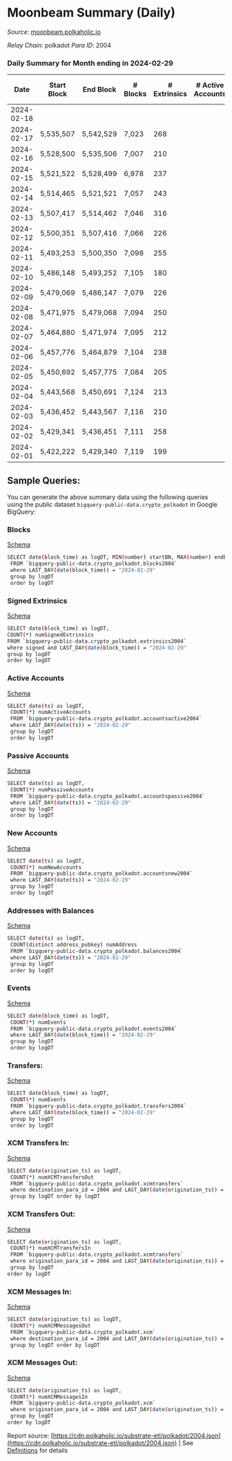 # Moonbeam Summary (Daily)

_Source_: [moonbeam.polkaholic.io](https://moonbeam.polkaholic.io)

*Relay Chain*: polkadot
*Para ID*: 2004



### Daily Summary for Month ending in 2024-02-29


| Date    | Start Block | End Block | # Blocks | # Extrinsics | # Active Accounts | # Passive Accounts | # New Accounts | # Addresses | # Events  | # Transfers ($USD) | # XCM Transfers In ($USD) | # XCM Transfers Out ($USD) | # XCM In | # XCM Out | Issues |
|---------|-------------|-----------|----------|--------------|-------------------|--------------------|----------------|-------------|-----------|--------------------|---------------------------|----------------------------|----------|-----------|--------|
| 2024-02-18 |  |  |  |  |  |  |  |  |  |   |   |   |  |  |  |
| 2024-02-17 | 5,535,507 | 5,542,529 | 7,023 | 268 |  |  |  | 1,902,337 | 1,443,883 | 62,227 ($6,348,163.95) |   |   |  |  |  |
| 2024-02-16 | 5,528,500 | 5,535,506 | 7,007 | 210 |  |  |  | 1,898,655 | 1,502,261 | 62,566 ($4,714,811.50) |   |   |  |  |  |
| 2024-02-15 | 5,521,522 | 5,528,499 | 6,978 | 237 |  |  |  | 1,894,887 | 1,514,968 | 62,660 ($6,080,414.92) |   |   |  |  |  |
| 2024-02-14 | 5,514,465 | 5,521,521 | 7,057 | 243 |  |  |  | 1,891,101 | 1,433,867 | 68,503 ($5,389,030.53) |   |   |  |  |  |
| 2024-02-13 | 5,507,417 | 5,514,462 | 7,046 | 316 |  |  |  | 1,887,251 | 1,561,599 | 81,808 ($6,680,561.95) |   |   |  |  |  |
| 2024-02-12 | 5,500,351 | 5,507,416 | 7,066 | 226 |  |  |  | 1,881,093 | 1,534,217 | 80,478 ($3,904,574.32) |   |   |  |  |  |
| 2024-02-11 | 5,493,253 | 5,500,350 | 7,098 | 255 |  |  |  | 1,873,327 | 1,456,710 | 70,883 ($9,253,883.03) |   |   |  |  |  |
| 2024-02-10 | 5,486,148 | 5,493,252 | 7,105 | 180 |  |  |  | 1,866,842 | 1,394,459 | 69,974 ($3,908,212.57) |   |   |  |  |  |
| 2024-02-09 | 5,479,069 | 5,486,147 | 7,079 | 226 |  |  |  | 1,862,080 | 1,343,934 | 58,170 ($3,098,896.76) |   |   |  |  |  |
| 2024-02-08 | 5,471,975 | 5,479,068 | 7,094 | 250 |  |  |  | 1,857,236 | 1,489,172 | 75,407 ($405.32) |   |   |  |  |  |
| 2024-02-07 | 5,464,880 | 5,471,974 | 7,095 | 212 |  |  |  | 1,851,366 | 1,478,320 | 81,066 ($1,499.54) |   |   |  |  |  |
| 2024-02-06 | 5,457,776 | 5,464,879 | 7,104 | 238 |  |  |  | 24,585 | 1,448,761 | 78,974  |   |   |  |  |  |
| 2024-02-05 | 5,450,692 | 5,457,775 | 7,084 | 205 |  |  |  | 1,840,047 | 1,547,437 | 78,950  | 161 ($378,766.14) | 67 ($33,534.59) |  |  |  |
| 2024-02-04 | 5,443,568 | 5,450,691 | 7,124 | 213 |  |  |  | 1,833,246 | 1,616,261 | 74,372 ($2,027,611.02) | 132 ($158,281.35) | 79 ($244.22) |  |  |  |
| 2024-02-03 | 5,436,452 | 5,443,567 | 7,116 | 210 |  |  |  | 1,827,052 | 1,453,537 | 72,375 ($1,591,626.70) | 181 ($194,232.25) | 54 ($20,655.21) | 535 | 515 |  |
| 2024-02-02 | 5,429,341 | 5,436,451 | 7,111 | 258 |  |  |  | 1,821,478 | 1,505,574 | 72,511 ($2,368,957.83) | 221 ($250,664.51) | 67 ($113,843.19) | 659 | 674 |  |
| 2024-02-01 | 5,422,222 | 5,429,340 | 7,119 | 199 |  |  |  | 1,816,812 | 1,365,246 | 62,989 ($6,420,017.67) | 176 ($210,612.28) | 77 ($48,913.80) | 624 | 634 |  |

## Sample Queries:
You can generate the above summary data using the following queries using the public dataset `bigquery-public-data.crypto_polkadot` in Google BigQuery:


### Blocks 

[Schema](https://github.com/colorfulnotion/substrate-etl/blob/main/schema/blocks.json)

```bash
SELECT date(block_time) as logDT, MIN(number) startBN, MAX(number) endBN, COUNT(*) numBlocks 
 FROM `bigquery-public-data.crypto_polkadot.blocks2004`  
 where LAST_DAY(date(block_time)) = "2024-02-29" 
 group by logDT 
 order by logDT
```

### Signed Extrinsics 

[Schema](https://github.com/colorfulnotion/substrate-etl/blob/main/schema/extrinsics.json)

```bash
SELECT date(block_time) as logDT, 
COUNT(*) numSignedExtrinsics 
FROM `bigquery-public-data.crypto_polkadot.extrinsics2004`  
where signed and LAST_DAY(date(block_time)) = "2024-02-29" 
group by logDT 
order by logDT
```

### Active Accounts 

[Schema](https://github.com/colorfulnotion/substrate-etl/blob/main/schema/accountsactive.json)

```bash
SELECT date(ts) as logDT, 
 COUNT(*) numActiveAccounts 
 FROM `bigquery-public-data.crypto_polkadot.accountsactive2004` 
 where LAST_DAY(date(ts)) = "2024-02-29" 
 group by logDT 
 order by logDT
```

### Passive Accounts 

[Schema](https://github.com/colorfulnotion/substrate-etl/blob/main/schema/accountspassive.json)

```bash
SELECT date(ts) as logDT, 
 COUNT(*) numPassiveAccounts 
 FROM `bigquery-public-data.crypto_polkadot.accountspassive2004` 
 where LAST_DAY(date(ts)) = "2024-02-29" 
 group by logDT 
 order by logDT
```

### New Accounts 

[Schema](https://github.com/colorfulnotion/substrate-etl/blob/main/schema/accountsnew.json)

```bash
SELECT date(ts) as logDT, 
 COUNT(*) numNewAccounts 
 FROM `bigquery-public-data.crypto_polkadot.accountsnew2004` 
 where LAST_DAY(date(ts)) = "2024-02-29" 
 group by logDT
 order by logDT
```

### Addresses with Balances 

[Schema](https://github.com/colorfulnotion/substrate-etl/blob/main/schema/balances.json)

```bash
SELECT date(ts) as logDT,
 COUNT(distinct address_pubkey) numAddress 
 FROM `bigquery-public-data.crypto_polkadot.balances2004` 
 where LAST_DAY(date(ts)) = "2024-02-29" 
 group by logDT 
 order by logDT
```

### Events 

[Schema](https://github.com/colorfulnotion/substrate-etl/blob/main/schema/events.json)

```bash
SELECT date(block_time) as logDT, 
 COUNT(*) numEvents 
 FROM `bigquery-public-data.crypto_polkadot.events2004` 
 where LAST_DAY(date(block_time)) = "2024-02-29" 
 group by logDT 
 order by logDT
```

### Transfers:

[Schema](https://github.com/colorfulnotion/substrate-etl/blob/main/schema/transfers.json)

```bash
SELECT date(block_time) as logDT, 
 COUNT(*) numEvents 
 FROM `bigquery-public-data.crypto_polkadot.transfers2004` 
 where LAST_DAY(date(block_time)) = "2024-02-29" 
 group by logDT 
 order by logDT
```

### XCM Transfers In: 

[Schema](https://github.com/colorfulnotion/substrate-etl/blob/main/schema/xcmtransfers.json)

```bash
SELECT date(origination_ts) as logDT, 
 COUNT(*) numXCMTransfersOut 
 FROM `bigquery-public-data.crypto_polkadot.xcmtransfers` 
 where destination_para_id = 2004 and LAST_DAY(date(origination_ts)) = "2024-02-29" 
 group by logDT order by logDT
```

### XCM Transfers Out: 

[Schema](https://github.com/colorfulnotion/substrate-etl/blob/main/schema/xcmtransfers.json)

```bash
SELECT date(origination_ts) as logDT, 
 COUNT(*) numXCMTransfersIn 
 FROM `bigquery-public-data.crypto_polkadot.xcmtransfers` 
 where origination_para_id = 2004 and LAST_DAY(date(origination_ts)) = "2024-02-29" 
 group by logDT 
order by logDT
```

### XCM Messages In: 

[Schema](https://github.com/colorfulnotion/substrate-etl/blob/main/schema/xcm.json)

```bash
SELECT date(origination_ts) as logDT, 
 COUNT(*) numXCMMessagesOut 
 FROM `bigquery-public-data.crypto_polkadot.xcm` 
 where destination_para_id = 2004 and LAST_DAY(date(origination_ts)) = "2024-02-29" 
 group by logDT order by logDT
```

### XCM Messages Out: 

[Schema](https://github.com/colorfulnotion/substrate-etl/blob/main/schema/xcm.json)

```bash
SELECT date(origination_ts) as logDT, 
 COUNT(*) numXCMMessagesIn 
 FROM `bigquery-public-data.crypto_polkadot.xcm` 
 where origination_para_id = 2004 and LAST_DAY(date(origination_ts)) = "2024-02-29" 
 group by logDT 
order by logDT
```


Report source: [https://cdn.polkaholic.io/substrate-etl/polkadot/2004.json](https://cdn.polkaholic.io/substrate-etl/polkadot/2004.json) | See [Definitions](/DEFINITIONS.md) for details
